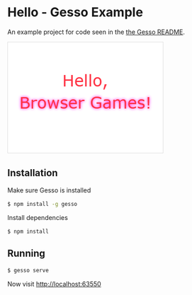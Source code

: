 Hello - Gesso Example
=====================

An example project for code seen in the [the Gesso README][].

![Screenshot](screenshot.png)


Installation
------------

Make sure Gesso is installed

```bash
$ npm install -g gesso
```

Install dependencies

```bash
$ npm install
```


Running
-------

```bash
$ gesso serve
```

Now visit [http://localhost:63550](http://localhost:63550/)


[the Gesso README]: ../../README.md#usage
